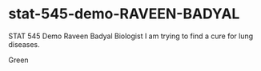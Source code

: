 # stat-545-demo-RAVEEN-BADYAL
STAT 545 Demo
Raveen Badyal
Biologist
I am trying to find a cure for lung diseases.

Green

